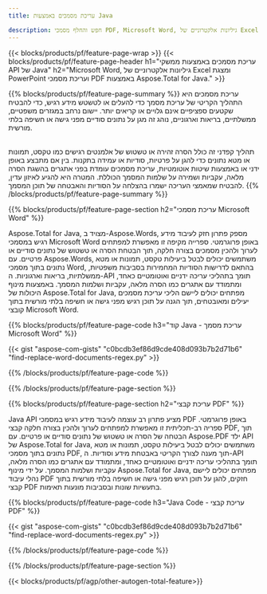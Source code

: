 ```yaml
---
title: עריכת מסמכים באמצעות Java  

description: חפש והחלף מסמכי PDF, Microsoft Word, גיליונות אלקטרוניים של Excel ונתוני מצגות PowerPoint באמצעות אפליקציית Java שלך.
---
```


{{< blocks/products/pf/feature-page-wrap >}}
{{< blocks/products/pf/feature-page-header h1="עריכת מסמכים באמצעות ממשקי API של Java" h2="Microsoft Word, גיליונות אלקטרוניים של Excel ומצגת PowerPoint ועריכת מסמכי PDF באמצעות Aspose.Total for Java." >}}

{{% blocks/products/pf/feature-page-summary %}}
עריכת מסמכים היא התהליך הקריטי של עריכת מסמך כדי להעלים או לטשטש מידע רגיש, כדי להבטיח שקטעים ספציפיים אינם גלויים או קריאים יותר.  יישום נרחב במגזרים משפטיים, ממשלתיים, בריאות וארגוניים, נוהג זה מגן על נתונים סודיים מפני גישה או חשיפה בלתי מורשית.<br /><br />

תהליך קפדני זה כולל הסרה זהירה או טשטוש של אלמנטים רגישים כמו טקסט, תמונות או מטא נתונים כדי להגן על פרטיות, סודיות או עמידה בתקנות.  בין אם מתבצע באופן ידני או באמצעות שיטות אוטומטיות, עריכת מסמכים עומדת בפני אתגרים בהשגת הסרה מלאה, עקביות ושמירה על שלמות המסמך הכוללת.  המטרה היא להגיע לאיזון עדין, להבטיח שמאמצי העריכה ישמרו בהצלחה על הסודיות והאבטחה של תוכן המסמך.
{{% /blocks/products/pf/feature-page-summary  %}}

{{% blocks/products/pf/feature-page-section  h2="עריכת מסמכי Microsoft Word" %}}

Aspose.Total for Java, מצויד ב-Aspose.Words, מספק פתרון חזק לעיבוד מידע רגיש במסמכי Microsoft Word באופן פרוגרמטי.  ספרייה מקיפה זו מאפשרת למפתחים לערוך ולהכין מסמכים בצורה חלקה, תוך הבטחת הסרה או טשטוש של נתונים סודיים או פרטיים. עם Aspose.Words, משתמשים יכולים לבטל ביעילות טקסט, תמונות או מטא נתונים בתוך מסמכי Word, בהתאם לדרישות הסודיות המחמירות בסביבות משפטיות, ממשלתיות, בריאות וארגוניות.  ה-API תומך בתהליכי עריכה ידניים ואוטומטיים כאחד, ומתמודד עם אתגרים כמו הסרה מלאה, עקביות ושלמות המסמך. באמצעות מינוף היכולות של Aspose.Total for Java, מפתחים יכולים ליישם הליכי עריכת מסמכים יעילים ומאובטחים, תוך הגנה על תוכן רגיש מפני גישה או חשיפה בלתי מורשית בתוך קובצי Microsoft Word.

{{% blocks/products/pf/feature-page-code h3="קוד Java - עריכת מסמך Microsoft Word" %}}

{{< gist "aspose-com-gists" "c0bcdb3ef86d9cde408d093b7b2d71b6" "find-replace-word-documents-regex.py" >}}

{{% /blocks/products/pf/feature-page-code  %}}

{{% /blocks/products/pf/feature-page-section %}}

{{% blocks/products/pf/feature-page-section  h2="עריכת קבצי PDF" %}}

Java API מציע פתרון רב עוצמה לעיבוד מידע רגיש במסמכי PDF באופן פרוגרמטי.  ספריה רב-תכליתית זו מאפשרת למפתחים לערוך ולהכין בצורה חלקה קבצי PDF, תוך הבטחה של הסרה או טשטוש של נתונים סודיים או פרטיים.  עם Aspose.PDF ילד API של Aspose.Total for Java, משתמשים יכולים לבטל ביעילות טקסט, תמונות או מטא נתונים בתוך מסמכי PDF, תוך מענה לצורך הקריטי באבטחת מידע וסודיות.  ה-API תומך בתהליכי עריכה ידניים ואוטומטיים כאחד, ומתמודד עם אתגרים כמו הסרה מלאה, עקביות ושלמות המסמך. על ידי מינוף Aspose.Total for Java, מפתחים יכולים ליישם נהלי עיבוד PDF חזקים, להגן על תוכן רגיש מפני גישה או חשיפה בלתי מורשית בתוך קבצי PDF בתעשיות שונות ובסביבות מונעות תאימות.

{{% blocks/products/pf/feature-page-code h3="Java Code - עריכת קבצי PDF" %}}

{{< gist "aspose-com-gists" "c0bcdb3ef86d9cde408d093b7b2d71b6" "find-replace-word-documents-regex.py" >}}

{{% /blocks/products/pf/feature-page-code  %}}

{{% /blocks/products/pf/feature-page-section %}}

{{< blocks/products/pf/agp/other-autogen-total-feature>}}